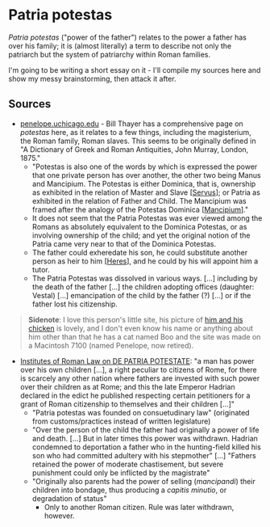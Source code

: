 # Patria potestas

*Patria potestas* ("power of the father") relates to the power a father has over his family; it is (almost literally) a term to describe not only the patriarch but the system of patriarchy within Roman families. 

I'm going to be writing a short essay on it - I'll compile my sources here and show my messy brainstorming, then attack it after.

## Sources

- [penelope.uchicago.edu](https://penelope.uchicago.edu/Thayer/E/Roman/Texts/secondary/SMIGRA*/Patria_Potestas.html) - Bill Thayer has a comprehensive page on *potestas* here, as it relates to a few things, including the magisterium, the Roman family, Roman slaves. This seems to be originally defined in "A Dictionary of Greek and Roman Antiquities, John Murray, London, 1875."
	- "Potestas is also one of the words by which is expressed the power that one private person has over another, the other two being Manus and Mancipium. The Potestas is either Dominica, that is, owner­ship as exhibited in the relation of Master and Slave [[Servus](https://penelope.uchicago.edu/Thayer/E/Roman/Texts/secondary/SMIGRA*/Servus.html)]; or Patria as exhibited in the relation of Father and Child. The Mancipium was framed after the analogy of the Potestas Dominica [[Mancipium](https://penelope.uchicago.edu/Thayer/E/Roman/Texts/secondary/SMIGRA*/Mancipium.html)]."
	- It does not seem that the Patria Potestas was ever viewed among the Romans as absolutely equivalent to the Dominica Potestas, or as involving owner­ship of the child; and yet the original notion of the Patria came very near to that of the Dominica Potestas.
	- The father could exheredate his son, he could substitute another person as heir to him [[Heres](https://penelope.uchicago.edu/Thayer/E/Roman/Texts/secondary/SMIGRA*/Heres.html)], and he could by his will appoint him a tutor.
	- The Patria Potestas was dissolved in various ways. [...] including by the death of the father [...] the children adopting offices (daughter: Vestal) [...] emancipation of the child by the father (?) [...] or if the father lost his citizenship.
> **Sidenote**: I love this person's little site, his picture of [him and his chicken](https://penelope.uchicago.edu/site.html) is lovely, and I don't even know his name or anything about him other than that he has a cat named Boo and the site was made on a Macintosh 7100 (named Penelope, now retired). 

- [Institutes of Roman Law on DE PATRIA POTESTATE](https://oll.libertyfund.org/titles/gaius-institutes-of-roman-law#lf0533_label_329): "a man has power over his own children [...], a right peculiar to citizens of Rome, for there is scarcely any other nation where fathers are invested with such power over their children as at Rome; and this the late Emperor Hadrian declared in the edict he published respecting certain petitioners for a grant of Roman citizenship to themselves and their children [...]"
	- "Patria potestas was founded on consuetudinary law" (originated from customs/practices instead of written legislature)
	- "Over the person of the child the father had originally a power of life and death. [...] But in later times this power was withdrawn. Hadrian condemned to deportation a father who in the hunting-field killed his son who had committed adultery with his stepmother" [...] "Fathers retained the power of moderate chastisement, but severe punishment could only be inflicted by the magistrate"
	- "Originally also parents had the power of selling (*mancipandi*) their children into bondage, thus producing a *capitis minutio*, or degradation of status"
		- Only to another Roman citizen. Rule was later withdrawn, however.